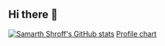 ## Hi there 👋

[![Samarth Shroff's GitHub stats](https://github-readme-stats-nl07z398t-samarth-shroffs-projects.vercel.app/api?username=samarthshroff&show_icons=true&theme=dracula&count_private=true,contribs)](https://github.com/samarthshroff/github-readme-stats)
<a href="https://profile-summary-for-github.com/user/samarthshroff" target="_blank">Profile chart</a>
<!--
**samarthshroff/samarthshroff** is a ✨ _special_ ✨ repository because its `README.md` (this file) appears on your GitHub profile.

Here are some ideas to get you started:

- 🔭 I’m currently working on ...
- 🌱 I’m currently learning ...
- 👯 I’m looking to collaborate on ...
- 🤔 I’m looking for help with ...
- 💬 Ask me about ...
- 📫 How to reach me: ...
- 😄 Pronouns: ...
- ⚡ Fun fact: ...
-->
